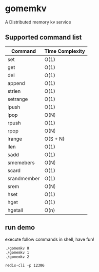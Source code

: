 # gomemkv
A Distributed memory kv service

## Supported command list


Command | Time Complexity|
--- | --- | 
set | O(1) | 
get | O(1) | 
del | O(1) | 
append | O(1) | 
strlen | O(1) | 
setrange | O(1) | 
lpush | O(1) | 
lpop | O(N) | 
rpush | O(1) | 
rpop | O(N) | 
lrange | O(S + N) | 
llen | O(1) | 
sadd | O(1) | 
smemebers | O(N) | 
scard | O(1) | 
srandmember | O(1) | 
srem | O(N) | 
hset | O(1) |
hget | O(1) |
hgetall | O(n) |

## run demo

execute follow commands in shell, have fun!

```
./gomemkv 0
./gomemkv 1
./gomemkv 2

redis-cli -p 12306
```
